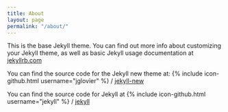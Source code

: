 ```yaml
---
title: About
layout: page
permalink: "/about/"
---
```

This is the base Jekyll theme. You can find out more info about customizing your Jekyll theme, as well as basic Jekyll usage documentation at [jekyllrb.com](http://jekyllrb.com/)

You can find the source code for the Jekyll new theme at: {% include icon-github.html username="jglovier" %} / [jekyll-new](https://github.com/jglovier/jekyll-new)

You can find the source code for Jekyll at {% include icon-github.html username="jekyll" %} / [jekyll](https://github.com/jekyll/jekyll)